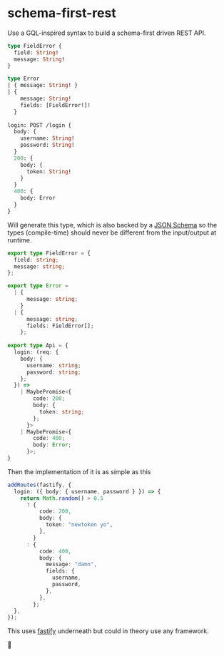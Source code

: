 schema-first-rest
=================

Use a GQL-inspired syntax to build a schema-first driven REST API.

```graphql
type FieldError {
  field: String!
  message: String!
}

type Error
| { message: String! } 
| {
    message: String!
    fields: [FieldError!]!
  } 
  
login: POST /login {
  body: {
    username: String!
    password: String!
  }
  200: {
    body: {
      token: String!
    }
  }
  400: {
    body: Error
  }
} 
```

Will generate this type, which is also backed by a [JSON Schema](https://json-schema.org/) so the types (compile-time) should never be different from the input/output at runtime.
```typescript
export type FieldError = {
  field: string;
  message: string;
};

export type Error =
  | {
      message: string;
    }
  | {
      message: string;
      fields: FieldError[];
    };
    
export type Api = {
  login: (req: {
    body: {
      username: string;
      password: string;
    };
  }) =>
    | MaybePromise<{
        code: 200;
        body: {
          token: string;
        };
      }>
    | MaybePromise<{
        code: 400;
        body: Error;
      }>;
}
```

Then the implementation of it is as simple as this
```typescript
addRoutes(fastify, {
  login: ({ body: { username, password } }) => {
    return Math.random() > 0.5
      ? {
          code: 200,
          body: {
            token: "newtoken yo",
          },
        }
      : {
          code: 400,
          body: {
            message: "damn",
            fields: {
              username,
              password,
            },
          },
        };
  },
});
```

This uses [fastify](https://www.fastify.io/) underneath but could in theory use any framework.

🐄
